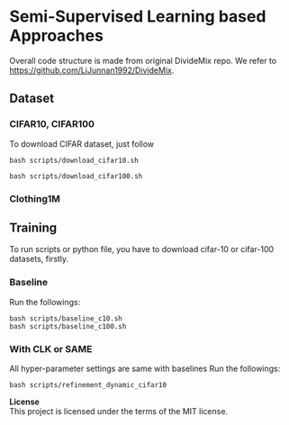# Semi-Supervised Learning based Approaches
Overall code structure is made from original DivideMix repo.
We refer to https://github.com/LiJunnan1992/DivideMix.

## Dataset
### CIFAR10, CIFAR100
To download CIFAR dataset, just follow

```
bash scripts/download_cifar10.sh

bash scripts/download_cifar100.sh
```

### Clothing1M


## Training
To run scripts or python file, you have to download cifar-10 or cifar-100 datasets, firstly.

### Baseline
Run the followings:

    bash scripts/baseline_c10.sh
    bash scripts/baseline_c100.sh


### With CLK or SAME
All hyper-parameter settings are same with baselines
Run the followings:

    bash scripts/refinement_dynamic_cifar10
    
<!-- ### arguments
Default arguments settings are set for cifar10 experiments. Usage and other arguments are same with DivideMix original code. Options below are added only for our paper.

```
usage : python Train_cifar.py [--distill] [--distill_mode] [--refinement]

    options :
        --distill : if "dynamic", using our noisy detector.
        --distill_mode [eigen, kmeans] : Which method to use for noisy detector. "eigen" uses SAME, "kmeans" uses CLK
        --refinement : if not, the clean probability of all clean subset is set to one. In our paper, all experiments always use this option to make same condition with original paper.
```

 -->
<b>License</b>\
This project is licensed under the terms of the MIT license.
